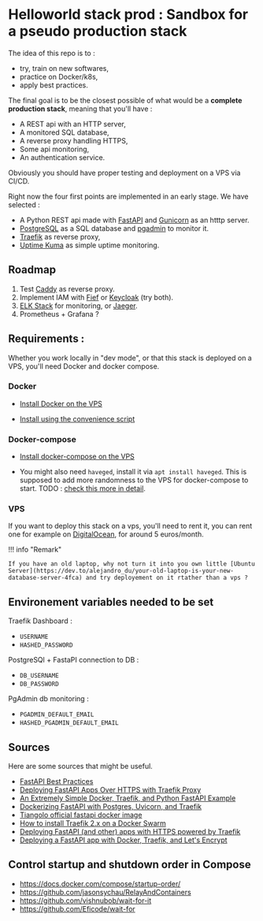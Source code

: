 # Helloworld stack prod : Sandbox for a pseudo production stack

The idea of this repo is to :

* try, train on new softwares,
* practice on Docker/k8s,
* apply best practices.

The final goal is to be the closest possible of what would be a **complete production stack**, meaning that you'll have :

* A REST api with an HTTP server,
* A monitored SQL database,
* A reverse proxy handling HTTPS,
* Some api monitoring,
* An authentication service.

Obviously you should have proper testing and deployment on a VPS via CI/CD.

Right now the four first points are implemented in an early stage. We have selected :

* A Python REST api made with [FastAPI](https://fastapi.tiangolo.com/) and [Gunicorn](https://gunicorn.org/) as an htttp server.
* [PostgreSQL](https://www.postgresql.org/) as a SQL database and [pgadmin](https://www.pgadmin.org/) to monitor it.
* [Traefik](https://traefik.io/) as reverse proxy,
* [Uptime Kuma](https://github.com/louislam/uptime-kuma) as simple uptime monitoring.

## Roadmap

1. Test [Caddy](https://caddyserver.com/v2) as reverse proxy.
2. Implement IAM with [Fief](https://www.fief.dev/) or [Keycloak](https://www.keycloak.org/) (try both).
3. [ELK Stack](https://www.elastic.co/fr/what-is/elk-stack) for monitoring, or [Jaeger](https://www.jaegertracing.io/).
4. Prometheus + Grafana ?

## Requirements :

Whether you work locally in "dev mode", or that this stack is deployed on a VPS, you'll need Docker and docker compose.

### Docker

* [Install Docker on the VPS](https://docs.docker.com/engine/install/ubuntu/)

* [Install using the convenience script](https://docs.docker.com/engine/install/ubuntu/#install-using-the-convenience-script)

### Docker-compose

* [Install docker-compose on the VPS](https://docs.docker.com/compose/install/)

* You might also need `haveged`, install it via `apt install haveged`. This is supposed to add more randomness to the VPS for docker-compose to start. TODO : [check this more in detail](https://wiki.archlinux.org/title/Haveged).

### VPS

If you want to deploy this stack on a vps, you'll need to rent it, you can rent one for example on [DigitalOcean](https://cloud.digitalocean.com), for around 5 euros/month.


!!! info "Remark"

    If you have an old laptop, why not turn it into you own little [Ubuntu Server](https://dev.to/alejandro_du/your-old-laptop-is-your-new-database-server-4fca) and try deployement on it rtather than a vps ?



## Environement variables needed to be set

Traefik Dashboard :

  * `USERNAME`
  * `HASHED_PASSWORD`

PostgreSQl + FastaPI connection to DB :

  * `DB_USERNAME`
  * `DB_PASSWORD`

PgAdmin db monitoring :

  * `PGADMIN_DEFAULT_EMAIL`
  * `HASHED_PGADMIN_DEFAULT_EMAIL`

## Sources

Here are some sources that might be useful.


* [FastAPI Best Practices](https://github.com/zhanymkanov/fastapi-best-practices)
* [Deploying FastAPI Apps Over HTTPS with Traefik Proxy](https://www.youtube.com/watch?v=7N5O62FjGDc)
* [An Extremely Simple Docker, Traefik, and Python FastAPI Example](https://kleiber.me/blog/2021/03/23/simple-docker-traefik-python-fastapi-example/)
* [Dockerizing FastAPI with Postgres, Uvicorn, and Traefik](https://testdriven.io/blog/fastapi-docker-traefik/)
* [Tiangolo official fastapi docker image](https://github.com/tiangolo/uvicorn-gunicorn-fastapi-docker)
* [How to install Traefik 2.x on a Docker Swarm](https://blog.creekorful.org/2019/10/how-to-install-traefik-2-docker-swarm/)
* [Deploying FastAPI (and other) apps with HTTPS powered by Traefik](https://github.com/tiangolo/blog-posts/tree/master/deploying-fastapi-apps-with-https-powered-by-traefik)
* [Deploying a FastAPI app with Docker, Traefik, and Let's Encrypt](https://www.valentinog.com/blog/traefik/)


## Control startup and shutdown order in Compose

* https://docs.docker.com/compose/startup-order/
* https://github.com/jasonsychau/RelayAndContainers
* https://github.com/vishnubob/wait-for-it
* https://github.com/Eficode/wait-for
